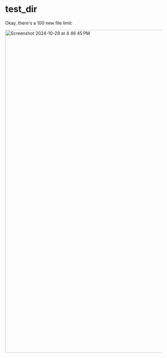 # test_dir

Okay, there's a 100 new file limit:

<img width="1037" alt="Screenshot 2024-10-29 at 4 46 45 PM" src="https://github.com/user-attachments/assets/fe1bc248-1c53-44eb-b4ad-58b9966630c3">
